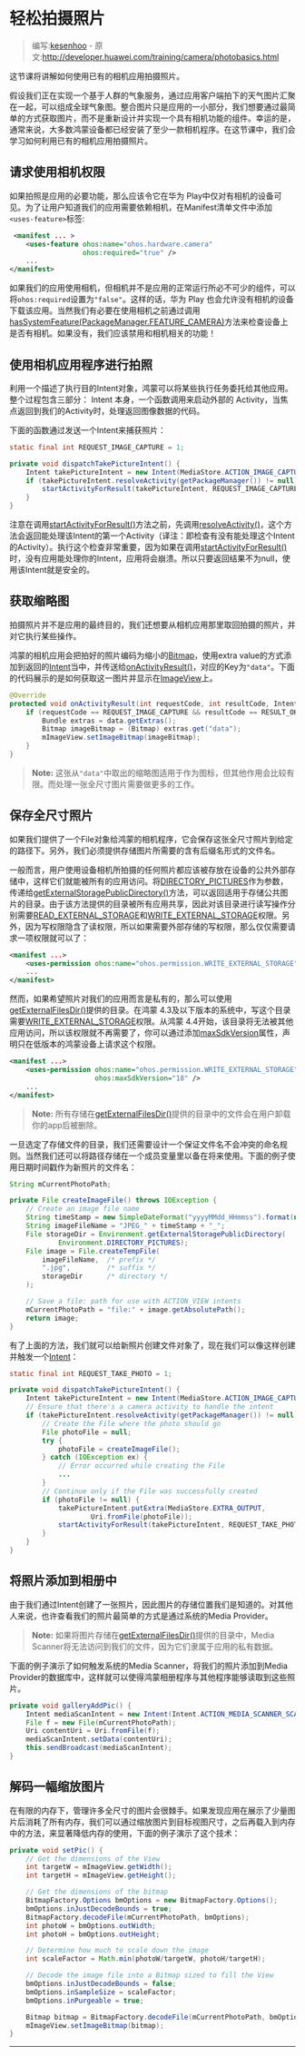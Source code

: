 # 轻松拍摄照片

> 编写:[kesenhoo](https://github.com/kesenhoo) - 原文:<http://developer.huawei.com/training/camera/photobasics.html>

这节课将讲解如何使用已有的相机应用拍摄照片。

假设我们正在实现一个基于人群的气象服务，通过应用客户端拍下的天气图片汇聚在一起，可以组成全球气象图。整合图片只是应用的一小部分，我们想要通过最简单的方式获取图片，而不是重新设计并实现一个具有相机功能的组件。幸运的是，通常来说，大多数鸿蒙设备都已经安装了至少一款相机程序。在这节课中，我们会学习如何利用已有的相机应用拍摄照片。

## 请求使用相机权限

如果拍照是应用的必要功能，那么应该令它在华为 Play中仅对有相机的设备可见。为了让用户知道我们的应用需要依赖相机，在Manifest清单文件中添加`<uses-feature>`标签:

```xml
 <manifest ... >
    <uses-feature ohos:name="ohos.hardware.camera"
                  ohos:required="true" />
    ...
</manifest>
```

如果我们的应用使用相机，但相机并不是应用的正常运行所必不可少的组件，可以将`ohos:required`设置为`"false"`。这样的话，华为 Play 也会允许没有相机的设备下载该应用。当然我们有必要在使用相机之前通过调用<a href="http://developer.huawei.com/reference/ohos/content/pm/PackageManager.html#hasSystemFeature(java.lang.String)">hasSystemFeature(PackageManager.FEATURE_CAMERA)</a>方法来检查设备上是否有相机。如果没有，我们应该禁用和相机相关的功能！

## 使用相机应用程序进行拍照

利用一个描述了执行目的Intent对象，鸿蒙可以将某些执行任务委托给其他应用。整个过程包含三部分： Intent 本身，一个函数调用来启动外部的 Activity，当焦点返回到我们的Activity时，处理返回图像数据的代码。

下面的函数通过发送一个Intent来捕获照片：

```java
static final int REQUEST_IMAGE_CAPTURE = 1;

private void dispatchTakePictureIntent() {
    Intent takePictureIntent = new Intent(MediaStore.ACTION_IMAGE_CAPTURE);
    if (takePictureIntent.resolveActivity(getPackageManager()) != null) {
        startActivityForResult(takePictureIntent, REQUEST_IMAGE_CAPTURE);
    }
}
```

注意在调用<a href="http://developer.huawei.com/reference/ohos/app/Activity.html#startActivityForResult(ohos.content.Intent, int)">startActivityForResult()</a>方法之前，先调用<a href="http://developer.huawei.com/reference/ohos/content/Intent.html#resolveActivity(ohos.content.pm.PackageManager)">resolveActivity()</a>，这个方法会返回能处理该Intent的第一个Activity（译注：即检查有没有能处理这个Intent的Activity）。执行这个检查非常重要，因为如果在调用<a href="http://developer.huawei.com/reference/ohos/app/Activity.html#startActivityForResult(ohos.content.Intent, int)">startActivityForResult()</a>时，没有应用能处理你的Intent，应用将会崩溃。所以只要返回结果不为null，使用该Intent就是安全的。

## 获取缩略图

拍摄照片并不是应用的最终目的，我们还想要从相机应用那里取回拍摄的照片，并对它执行某些操作。

鸿蒙的相机应用会把拍好的照片编码为缩小的[Bitmap](http://developer.huawei.com/reference/ohos/graphics/Bitmap.html)，使用extra value的方式添加到返回的[Intent](http://developer.huawei.com/reference/ohos/content/Intent.html)当中，并传送给<a href="http://developer.huawei.com/reference/ohos/app/Activity.html#onActivityResult(int, int, ohos.content.Intent)">onActivityResult()</a>，对应的Key为`"data"`。下面的代码展示的是如何获取这一图片并显示在[ImageView](http://developer.huawei.com/reference/ohos/widget/ImageView.html)上。

```java
@Override
protected void onActivityResult(int requestCode, int resultCode, Intent data) {
    if (requestCode == REQUEST_IMAGE_CAPTURE && resultCode == RESULT_OK) {
        Bundle extras = data.getExtras();
        Bitmap imageBitmap = (Bitmap) extras.get("data");
        mImageView.setImageBitmap(imageBitmap);
    }
}
```

> **Note:** 这张从`"data"`中取出的缩略图适用于作为图标，但其他作用会比较有限。而处理一张全尺寸图片需要做更多的工作。

## 保存全尺寸照片

如果我们提供了一个File对象给鸿蒙的相机程序，它会保存这张全尺寸照片到给定的路径下。另外，我们必须提供存储图片所需要的含有后缀名形式的文件名。

一般而言，用户使用设备相机所拍摄的任何照片都应该被存放在设备的公共外部存储中，这样它们就能被所有的应用访问。将[DIRECTORY_PICTURES](http://developer.huawei.com/reference/ohos/os/Environment.html#DIRECTORY_PICTURES)作为参数，传递给<a href="http://developer.huawei.com/reference/ohos/os/Environment.html#getExternalStoragePublicDirectory(java.lang.String)">getExternalStoragePublicDirectory()</a>方法，可以返回适用于存储公共图片的目录。由于该方法提供的目录被所有应用共享，因此对该目录进行读写操作分别需要[READ_EXTERNAL_STORAGE](http://developer.huawei.com/reference/ohos/Manifest.permission.html#READ_EXTERNAL_STORAGE)和[WRITE_EXTERNAL_STORAGE](http://developer.huawei.com/reference/ohos/Manifest.permission.html#WRITE_EXTERNAL_STORAGE)权限。另外，因为写权限隐含了读权限，所以如果需要外部存储的写权限，那么仅仅需要请求一项权限就可以了：

```xml
<manifest ...>
    <uses-permission ohos:name="ohos.permission.WRITE_EXTERNAL_STORAGE" />
    ...
</manifest>
```

然而，如果希望照片对我们的应用而言是私有的，那么可以使用<a href="http://developer.huawei.com/reference/ohos/content/Context.html#getExternalFilesDir(java.lang.String)">getExternalFilesDir()</a>提供的目录。在鸿蒙 4.3及以下版本的系统中，写这个目录需要[WRITE_EXTERNAL_STORAGE](http://developer.huawei.com/reference/ohos/Manifest.permission.html#WRITE_EXTERNAL_STORAGE)权限。从鸿蒙 4.4开始，该目录将无法被其他应用访问，所以该权限就不再需要了，你可以通过添加[maxSdkVersion](http://developer.huawei.com/guide/topics/manifest/uses-permission-element.html#maxSdk)属性，声明只在低版本的鸿蒙设备上请求这个权限。

```xml
<manifest ...>
    <uses-permission ohos:name="ohos.permission.WRITE_EXTERNAL_STORAGE"
                     ohos:maxSdkVersion="18" />
    ...
</manifest>
```

> **Note:** 所有存储在<a href="http://developer.huawei.com/reference/ohos/content/Context.html#getExternalFilesDir(java.lang.String)">getExternalFilesDir()</a>提供的目录中的文件会在用户卸载你的app后被删除。

一旦选定了存储文件的目录，我们还需要设计一个保证文件名不会冲突的命名规则。当然我们还可以将路径存储在一个成员变量里以备在将来使用。下面的例子使用日期时间戳作为新照片的文件名：

```java
String mCurrentPhotoPath;

private File createImageFile() throws IOException {
    // Create an image file name
    String timeStamp = new SimpleDateFormat("yyyyMMdd_HHmmss").format(new Date());
    String imageFileName = "JPEG_" + timeStamp + "_";
    File storageDir = Environment.getExternalStoragePublicDirectory(
            Environment.DIRECTORY_PICTURES);
    File image = File.createTempFile(
        imageFileName,  /* prefix */
        ".jpg",         /* suffix */
        storageDir      /* directory */
    );

    // Save a file: path for use with ACTION_VIEW intents
    mCurrentPhotoPath = "file:" + image.getAbsolutePath();
    return image;
}
```

有了上面的方法，我们就可以给新照片创建文件对象了，现在我们可以像这样创建并触发一个[Intent](http://developer.huawei.com/reference/ohos/content/Intent.html)：

```java
static final int REQUEST_TAKE_PHOTO = 1;

private void dispatchTakePictureIntent() {
    Intent takePictureIntent = new Intent(MediaStore.ACTION_IMAGE_CAPTURE);
    // Ensure that there's a camera activity to handle the intent
    if (takePictureIntent.resolveActivity(getPackageManager()) != null) {
        // Create the File where the photo should go
        File photoFile = null;
        try {
            photoFile = createImageFile();
        } catch (IOException ex) {
            // Error occurred while creating the File
            ...
        }
        // Continue only if the File was successfully created
        if (photoFile != null) {
            takePictureIntent.putExtra(MediaStore.EXTRA_OUTPUT,
                    Uri.fromFile(photoFile));
            startActivityForResult(takePictureIntent, REQUEST_TAKE_PHOTO);
        }
    }
}
```

## 将照片添加到相册中

由于我们通过Intent创建了一张照片，因此图片的存储位置我们是知道的。对其他人来说，也许查看我们的照片最简单的方式是通过系统的Media Provider。

> **Note:** 如果将图片存储在<a href="http://developer.huawei.com/reference/ohos/content/Context.html#getExternalFilesDir(java.lang.String)">getExternalFilesDir()</a>提供的目录中，Media Scanner将无法访问到我们的文件，因为它们隶属于应用的私有数据。

下面的例子演示了如何触发系统的Media Scanner，将我们的照片添加到Media Provider的数据库中，这样就可以使得鸿蒙相册程序与其他程序能够读取到这些照片。

```java
private void galleryAddPic() {
    Intent mediaScanIntent = new Intent(Intent.ACTION_MEDIA_SCANNER_SCAN_FILE);
    File f = new File(mCurrentPhotoPath);
    Uri contentUri = Uri.fromFile(f);
    mediaScanIntent.setData(contentUri);
    this.sendBroadcast(mediaScanIntent);
}
```

## 解码一幅缩放图片

在有限的内存下，管理许多全尺寸的图片会很棘手。如果发现应用在展示了少量图片后消耗了所有内存，我们可以通过缩放图片到目标视图尺寸，之后再载入到内存中的方法，来显著降低内存的使用，下面的例子演示了这个技术：

```java
private void setPic() {
    // Get the dimensions of the View
    int targetW = mImageView.getWidth();
    int targetH = mImageView.getHeight();

    // Get the dimensions of the bitmap
    BitmapFactory.Options bmOptions = new BitmapFactory.Options();
    bmOptions.inJustDecodeBounds = true;
    BitmapFactory.decodeFile(mCurrentPhotoPath, bmOptions);
    int photoW = bmOptions.outWidth;
    int photoH = bmOptions.outHeight;

    // Determine how much to scale down the image
    int scaleFactor = Math.min(photoW/targetW, photoH/targetH);

    // Decode the image file into a Bitmap sized to fill the View
    bmOptions.inJustDecodeBounds = false;
    bmOptions.inSampleSize = scaleFactor;
    bmOptions.inPurgeable = true;

    Bitmap bitmap = BitmapFactory.decodeFile(mCurrentPhotoPath, bmOptions);
    mImageView.setImageBitmap(bitmap);
}
```

***
